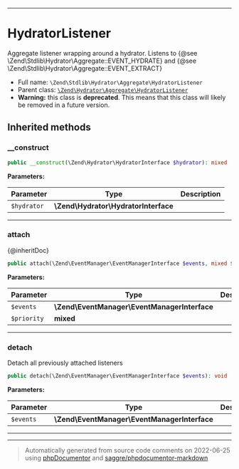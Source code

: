 ***

# HydratorListener

Aggregate listener wrapping around a hydrator. Listens
to {@see \Zend\Stdlib\Hydrator\Aggregate::EVENT_HYDRATE} and
{@see \Zend\Stdlib\Hydrator\Aggregate::EVENT_EXTRACT}



* Full name: `\Zend\Stdlib\Hydrator\Aggregate\HydratorListener`
* Parent class: [`\Zend\Hydrator\Aggregate\HydratorListener`](../../../Hydrator/Aggregate/HydratorListener.md)
* **Warning:** this class is **deprecated**. This means that this class will likely be removed in a future version.






## Inherited methods


### __construct



```php
public __construct(\Zend\Hydrator\HydratorInterface $hydrator): mixed
```








**Parameters:**

| Parameter | Type | Description |
|-----------|------|-------------|
| `$hydrator` | **\Zend\Hydrator\HydratorInterface** |  |




***

### attach

{@inheritDoc}

```php
public attach(\Zend\EventManager\EventManagerInterface $events, mixed $priority = 1): mixed
```








**Parameters:**

| Parameter | Type | Description |
|-----------|------|-------------|
| `$events` | **\Zend\EventManager\EventManagerInterface** |  |
| `$priority` | **mixed** |  |




***

### detach

Detach all previously attached listeners

```php
public detach(\Zend\EventManager\EventManagerInterface $events): void
```








**Parameters:**

| Parameter | Type | Description |
|-----------|------|-------------|
| `$events` | **\Zend\EventManager\EventManagerInterface** |  |




***


***
> Automatically generated from source code comments on 2022-06-25 using [phpDocumentor](http://www.phpdoc.org/) and [saggre/phpdocumentor-markdown](https://github.com/Saggre/phpDocumentor-markdown)
